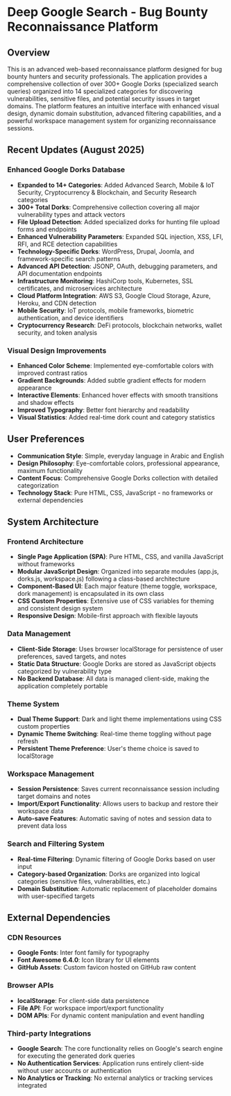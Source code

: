 # Deep Google Search - Bug Bounty Reconnaissance Platform

## Overview

This is an advanced web-based reconnaissance platform designed for bug bounty hunters and security professionals. The application provides a comprehensive collection of over 300+ Google Dorks (specialized search queries) organized into 14 specialized categories for discovering vulnerabilities, sensitive files, and potential security issues in target domains. The platform features an intuitive interface with enhanced visual design, dynamic domain substitution, advanced filtering capabilities, and a powerful workspace management system for organizing reconnaissance sessions.

## Recent Updates (August 2025)

### Enhanced Google Dorks Database
- **Expanded to 14+ Categories**: Added Advanced Search, Mobile & IoT Security, Cryptocurrency & Blockchain, and Security Research categories
- **300+ Total Dorks**: Comprehensive collection covering all major vulnerability types and attack vectors
- **File Upload Detection**: Added specialized dorks for hunting file upload forms and endpoints
- **Enhanced Vulnerability Parameters**: Expanded SQL injection, XSS, LFI, RFI, and RCE detection capabilities
- **Technology-Specific Dorks**: WordPress, Drupal, Joomla, and framework-specific search patterns
- **Advanced API Detection**: JSONP, OAuth, debugging parameters, and API documentation endpoints
- **Infrastructure Monitoring**: HashiCorp tools, Kubernetes, SSL certificates, and microservices architecture
- **Cloud Platform Integration**: AWS S3, Google Cloud Storage, Azure, Heroku, and CDN detection
- **Mobile Security**: IoT protocols, mobile frameworks, biometric authentication, and device identifiers
- **Cryptocurrency Research**: DeFi protocols, blockchain networks, wallet security, and token analysis

### Visual Design Improvements
- **Enhanced Color Scheme**: Implemented eye-comfortable colors with improved contrast ratios
- **Gradient Backgrounds**: Added subtle gradient effects for modern appearance
- **Interactive Elements**: Enhanced hover effects with smooth transitions and shadow effects
- **Improved Typography**: Better font hierarchy and readability
- **Visual Statistics**: Added real-time dork count and category statistics

## User Preferences

- **Communication Style**: Simple, everyday language in Arabic and English
- **Design Philosophy**: Eye-comfortable colors, professional appearance, maximum functionality
- **Content Focus**: Comprehensive Google Dorks collection with detailed categorization
- **Technology Stack**: Pure HTML, CSS, JavaScript - no frameworks or external dependencies

## System Architecture

### Frontend Architecture
- **Single Page Application (SPA)**: Pure HTML, CSS, and vanilla JavaScript without frameworks
- **Modular JavaScript Design**: Organized into separate modules (app.js, dorks.js, workspace.js) following a class-based architecture
- **Component-Based UI**: Each major feature (theme toggle, workspace, dork management) is encapsulated in its own class
- **CSS Custom Properties**: Extensive use of CSS variables for theming and consistent design system
- **Responsive Design**: Mobile-first approach with flexible layouts

### Data Management
- **Client-Side Storage**: Uses browser localStorage for persistence of user preferences, saved targets, and notes
- **Static Data Structure**: Google Dorks are stored as JavaScript objects categorized by vulnerability type
- **No Backend Database**: All data is managed client-side, making the application completely portable

### Theme System
- **Dual Theme Support**: Dark and light theme implementations using CSS custom properties
- **Dynamic Theme Switching**: Real-time theme toggling without page refresh
- **Persistent Theme Preference**: User's theme choice is saved to localStorage

### Workspace Management
- **Session Persistence**: Saves current reconnaissance session including target domains and notes
- **Import/Export Functionality**: Allows users to backup and restore their workspace data
- **Auto-save Features**: Automatic saving of notes and session data to prevent data loss

### Search and Filtering System
- **Real-time Filtering**: Dynamic filtering of Google Dorks based on user input
- **Category-based Organization**: Dorks are organized into logical categories (sensitive files, vulnerabilities, etc.)
- **Domain Substitution**: Automatic replacement of placeholder domains with user-specified targets

## External Dependencies

### CDN Resources
- **Google Fonts**: Inter font family for typography
- **Font Awesome 6.4.0**: Icon library for UI elements
- **GitHub Assets**: Custom favicon hosted on GitHub raw content

### Browser APIs
- **localStorage**: For client-side data persistence
- **File API**: For workspace import/export functionality
- **DOM APIs**: For dynamic content manipulation and event handling

### Third-party Integrations
- **Google Search**: The core functionality relies on Google's search engine for executing the generated dork queries
- **No Authentication Services**: Application runs entirely client-side without user accounts or authentication
- **No Analytics or Tracking**: No external analytics or tracking services integrated